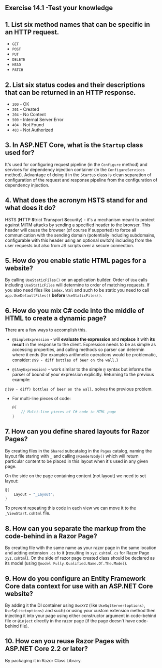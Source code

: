 ## Exercise 14.1 -Test your knowledge

## 1. List six method names that can be specific in an HTTP request.

- `GET`
- `POST`
- `PUT`
- `DELETE`
- `HEAD`
- `PATCH`

## 2. List six status codes and their descriptions that can be returned in an HTTP response.

- `200` - OK
- `201` - Created
- `204` - No Content
- `500` - Internal Server Error
- `404` - Not Found
- `403` - Not Authorized

## 3. In ASP.NET Core, what is the `Startup` class used for?

It's used for configuring request pipeline (in the `Configure` method) and services for dependency injection container (in the `ConfigureServices` method). Advantage of doing it in the `Startup` class is clean separation of configuration of the request and response pipeline from the configuration of dependency injection.

## 4. What does the acronym HSTS stand for and what does it do?

HSTS (**H**TTP **S**trict **T**ransport **S**ecurity) - it's a mechanism meant to protect against MITM attacks by sending a specified header to the browser. This header will cause the browser (of course if supported) to force all communication with the sending domain (potentially including subdomains, configurable with this header using an optional switch) including from the user requests but also from JS scripts over a secure connection. 

## 5. How do you enable static HTML pages for a website?

By calling `UseStaticFiles()` on an application builder. Order of `Use` calls including `UseStaticFiles` will determine to order of matching requests. If you also need files like `index.html` and such to be static you need to call `app.UseDefaultFiles()` **before** `UseStaticFiles()`.

## 6. How do you mix C# code into the middle of HTML to create a dynamic page?

There are a few ways to accomplish this.

- `@SimpleExpression` - will **evaluate the expression** and **replace** it with **its result** in the response to the client. Expression needs to be as simple as accessing properties, and calling methods so parser can determin where it ends (for examples arithmetic operations would be problematic, consider: `@99 - diff bottles of beer on the wall.`)

-  `@(AnyExpression)` - work similar to the simple `@` syntax but informs the parser of bound of your expression explicitly. Returning to the previous example:

  `@(99 - diff) bottles of beer on the wall.` solves the previous problem.

- For multi-line pieces of code:

  ```cs
  @{
      // Multi-line pieces of C# code in HTML page
  }
  ```

##  7. How can you define shared layouts for Razor Pages?

By creating files in the `Shared` subcatalog in the `Pages` catalog, naming the layout file staring with `_` and calling `@RenderBody()` which will return particular content to be placed in this layout when it's used in any given page.

On the side on the page containing content (not layout) we need to set layout:

```cs
@{
    Layout = "_Layout";
}
```

To prevent repeating this code in each view we can move it to the `_ViewStart.cshtml` file.

## 8. How can you separate the markup from the code-behind in a Razor Page?

By creating file with the same name as your razor page in the same location and adding extension `.cs` to it (resulting in `xyz.cshtml.cs` for Razor Page `xyz.cshtml`). On the side of razor page created class should be declared as its model (using `@model Fully.Qualified.Name.Of.The.Model`).

## 9. How do you configure an Entity Framework Core data context for use with an ASP.NET Core website?

By adding it the DI container using `UseXYZ` (like `UseSqlServer(options)`, `UseSqlite(options)` and such) or using your custom extension method then injecting it into your page using either constructor argument in code-behind file or `@inject` directly in the razor page (if the page doesn't have code-behind file).

## 10. How can you reuse Razor Pages with ASP.NET Core 2.2 or later?

By packaging it in Razor Class Library.